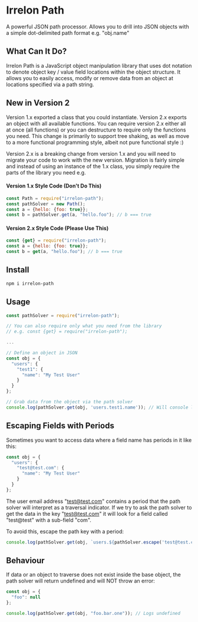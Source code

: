 # Irrelon Path
A powerful JSON path processor. Allows you to drill into JSON objects
with a simple dot-delimited path format e.g. "obj.name"

## What Can It Do?
Irrelon Path is a JavaScript object manipulation library that uses
dot notation to denote object key / value field locations within 
the object structure. It allows you to easily access, modify or
remove data from an object at locations specified via a path string.

## New in Version 2
Version 1.x exported a class that you could instantiate. Version 2.x
exports an object with all available functions. You can require version
2.x either all at once (all functions) or you can destructure to require
only the functions you need. This change is primarily to support tree
shaking, as well as move to a more functional programming style, albeit
not pure functional style :)

Version 2.x is a breaking change from version 1.x and you will need to
migrate your code to work with the new version. Migration is fairly simple
and instead of using an instance of the 1.x class, you simply require the
parts of the library you need e.g.

#### Version 1.x Style Code (Don't Do This)
```js
const Path = require("irrelon-path");
const pathSolver = new Path();
const a = {hello: {foo: true}};
const b = pathSolver.get(a, "hello.foo"); // b === true
```

#### Version 2.x Style Code (Please Use This)
```js
const {get} = require("irrelon-path");
const a = {hello: {foo: true}};
const b = get(a, "hello.foo"); // b === true
```

## Install

```bash
npm i irrelon-path
```

## Usage
```js
const pathSolver = require("irrelon-path");

// You can also require only what you need from the library
// e.g. const {get} = require("irrelon-path");

...

// Define an object in JSON
const obj = {
  "users": {
    "test1": {
      "name": "My Test User"
    }
  }
};

// Grab data from the object via the path solver
console.log(pathSolver.get(obj, 'users.test1.name')); // Will console log "My Test User"
```

## Escaping Fields with Periods
Sometimes you want to access data where a field name has periods in it like this:

```js
const obj = {
  "users": {
    "test@test.com": {
      "name": "My Test User"
    }
  }
};
```

The user email address "test@test.com" contains a period that the path solver
will interpret as a traversal indicator. If we try to ask the path solver to get
the data in the key "test@test.com" it will look for a field called "test@test"
with a sub-field "com".

To avoid this, escape the path key with a period:

```js
console.log(pathSolver.get(obj, `users.${pathSolver.escape('test@test.com')}.name`)); // Will console log "My Test User"
```

## Behaviour
If data or an object to traverse does not exist inside the base object, the path solver will return undefined and will
NOT throw an error:

```js
const obj = {
  "foo": null
};

console.log(pathSolver.get(obj, "foo.bar.one")); // Logs undefined
```
